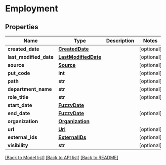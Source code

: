 # Employment

## Properties
Name | Type | Description | Notes
------------ | ------------- | ------------- | -------------
**created_date** | [**CreatedDate**](CreatedDate.md) |  | [optional] 
**last_modified_date** | [**LastModifiedDate**](LastModifiedDate.md) |  | [optional] 
**source** | [**Source**](Source.md) |  | [optional] 
**put_code** | **int** |  | [optional] 
**path** | **str** |  | [optional] 
**department_name** | **str** |  | [optional] 
**role_title** | **str** |  | [optional] 
**start_date** | [**FuzzyDate**](FuzzyDate.md) |  | 
**end_date** | [**FuzzyDate**](FuzzyDate.md) |  | [optional] 
**organization** | [**Organization**](Organization.md) |  | 
**url** | [**Url**](Url.md) |  | [optional] 
**external_ids** | [**ExternalIDs**](ExternalIDs.md) |  | [optional] 
**visibility** | **str** |  | [optional] 

[[Back to Model list]](../README.md#documentation-for-models) [[Back to API list]](../README.md#documentation-for-api-endpoints) [[Back to README]](../README.md)


